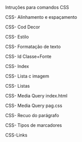 Intruções para comandos CSS

CSS- Alinhamento e espaçamento

CSS- Cod Decor

CSS- Estilo

CSS- Formatação de texto

CSS- Id Classe+Fonte

CSS- Index

CSS- Lista c imagem

CSS- Listas

CSS- Media Query index.html

CSS- Media Query pag.css

CSS- Recuo do parágrafo

CSS- Tipos de marcadores

CSS-Links
